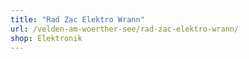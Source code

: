 ```yaml
---
title: "Rad Zac Elektro Wrann"
url: /velden-am-woerther-see/rad-zac-elektro-wrann/
shop: Elektronik
---
```

